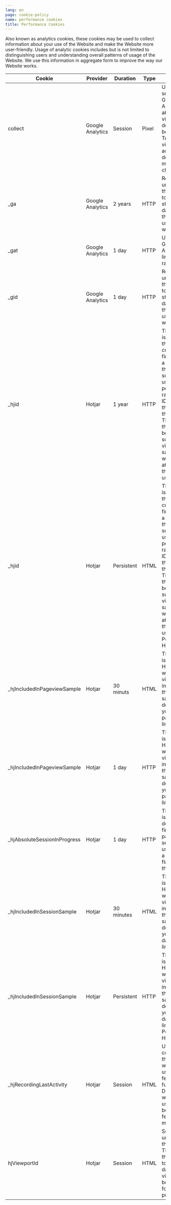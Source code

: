 ```yaml
---
lang: en
page: cookie-policy
name: performance cookies
title: Performance Cookies
---
```


Also known as analytics cookies, these cookies may be used to collect information about your use of the Website and make the Website more user-friendly. Usage of analytic cookies includes but is not limited to distinguishing users and understanding overall patterns of usage of the Website. We use this information in aggregate form to improve the way our Website works.

Cookie                       | Provider          | Duration  | Type | Purpose                                                                                                                                                                                                                                                                                  
---------------------------- | ----------------  | --------- | -----| -----------------------------------------------------------------------------------------------------------------------------------------------------------------------------------------------------------------------------------------------------------------------------------------
collect                      | Google Analytics  | Session   | Pixel| Used to send data to Google Analytics about the visitor's device and behavior. Tracks the visitor across devices and marketing channels.                                                                                                                                                 
_ga                          | Google Analytics  | 2 years   | HTTP | Registers a unique ID that is used to generate statistical data on how the visitor uses the website.                                                                                                                                                                                     
_gat                         | Google Analytics  | 1 day     | HTTP | Used by Google Analytics to limit request rate.                                                                                                                                                                                                                                          
_gid                         | Google Analytics  | 1 day     | HTTP | Registers a unique ID that is used to generate statistical data on how the visitor uses the website.                                                                                                                                                                                     
_hjid                        | Hotjar            | 1 year    | HTTP | This cookie is set when the customer first lands on a page with the Hotjar script. It is used to persist the random user ID, unique to that site on the browser. This ensures that behavior in subsequent visits to the same site will be attributed to the same user ID.                
_hjid                        | Hotjar            | Persistent| HTML | This cookie is set when the customer first lands on a page with the Hotjar script. It is used to persist the random user ID, unique to that site on the browser. This ensures that behavior in subsequent visits to the same site will be attributed to the same user ID. Persistent HTML
_hjIncludedInPageviewSample  | Hotjar            | 30 minuts | HTML | This cookie is set to let Hotjar know whether that visitor is included in the data sampling defined by your site's pageview limit.                                                                                                                                                       
_hjIncludedInPageviewSample  | Hotjar            | 1 day     | HTTP | This cookie is set to let Hotjar know whether that visitor is included in the data sampling defined by your site's pageview limit.                                                                                                                                                       
_hjAbsoluteSessionInProgress | Hotjar            | 1 day     | HTTP | This cookie is used to detect the first pageview session of a user. This is a True/False flag set by the cookie.                                                                                                                                                                         
_hjIncludedInSessionSample   | Hotjar            | 30 minutes | HTML| This cookie is set to let Hotjar know whether that visitor is included in the data sampling defined by your site's daily session limit.                                                                                                                                                  
_hjIncludedInSessionSample   | Hotjar            | Persistent| HTTP | This cookie is set to let Hotjar know whether that visitor is included in the data sampling defined by your site's daily session limit. Persistent HTTP
_hjRecordingLastActivity     | Hotjar            | Session   | HTML | Used in context with the website's user feedback functionality. Determines whether the user has been shown feedback messages.                                                                                                                                                            
hjViewportId                 | Hotjar            | Session   | HTML | Sets a unique ID for the session, This allows the website to obtain data on visitor behaviour for statistical purposes.                                                                                                                                                                  
